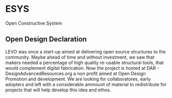 # ESYS
Open Constructive System

## Open Design Declaration

LEVO was once a start-up aimed at delivering open source structures to the community. Maybe ahead of time and without investment, we saw that makers needed a percentage of high quality re-usable structural tools, that would complement digital fabrication.
Now the project is hosted at DAR - DesignAdvancedResources.org a non profit aimed at Open Design Promotion and development.
We are looking for collaboratores, early adopters and left with a considerable ammount of material to redistribute for projects that will help develop this idea and ethos.

